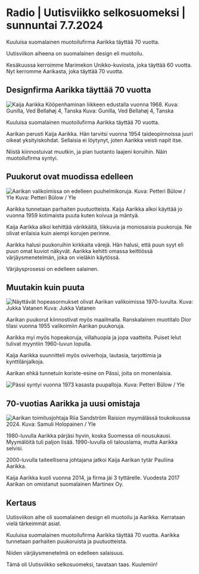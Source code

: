# Radio \| Uutisviikko selkosuomeksi \| sunnuntai 7.7.2024

Kuuluisa suomalainen muotoilufirma Aarikka täyttää 70 vuotta.

Uutisviikon aiheena on suomalainen design eli muotoilu.

Kesäkuussa kerroimme Marimekon Unikko-kuviosta, joka täyttää 60 vuotta. Nyt kerromme Aarikasta, joka täyttää 70 vuotta.

## Designfirma Aarikka täyttää 70 vuotta

![Kaija Aarikka Kööpenhaminan liikkeen edustalla vuonna 1968. Kuva: Gunilla, Ved Bellahøj 4, Tanska Kuva: Gunilla, Ved Bellahøj 4, Tanska](https://images.cdn.yle.fi/image/upload/c_crop,h_962,w_1723,x_0,y_1184/ar_1.7777777777777777,c_fill,g_faces,h_431,w_767/dpr_1.0/q_auto:eco/f_auto/fl_lossy/v1694176229/39-116944664fb133fa7bd7)

Kuuluisa suomalainen muotoilufirma Aarikka täyttää 70 vuotta.

Aarikan perusti Kaija Aarikka. Hän tarvitsi vuonna 1954 taideopinnoissa juuri oikeat yksityiskohdat. Sellaisia ei löytynyt, joten Aarikka veisti napit itse.

Niistä kiinnostuivat muutkin, ja pian tuotanto laajeni koruihin. Näin muotoilufirma syntyi.

## Puukorut ovat muodissa edelleen

![Aarikan valikoimissa on edelleen puuhelmikoruja. Kuva: Petteri Bülow / Yle Kuva: Petteri Bülow / Yle](https://images.cdn.yle.fi/image/upload/c_crop,h_3009,w_5351,x_0,y_462/ar_1.7777777777777777,c_fill,g_faces,h_431,w_767/dpr_1.0/q_auto:eco/f_auto/fl_lossy/v1716194614/39-1287854664b08060f4f5)

Aarikka tunnetaan parhaiten puutuotteista. Kaija Aarikka alkoi käyttää jo vuonna 1959 kotimaista puuta kuten koivua ja mäntyä.

Kaija Aarikka alkoi kehittää värikkäitä, liikkuvia ja moniosaisia puukoruja. Ne olivat erilaisia kuin aiempi korujen perinne.

Aarikka halusi puukoruihin kirkkaita värejä. Hän halusi, että puun syyt eli puun omat kuviot näkyvät. Aarikka kehitti omassa keittiössä värjäysmenetelmän, joka on vieläkin käytössä.

Värjäysprosessi on edelleen salainen.

## Muutakin kuin puuta

![Näyttävät hopeasormukset olivat Aarikan valikoimissa 1970-luvulta. Kuva: Jukka Vatanen Kuva: Jukka Vatanen ](https://images.cdn.yle.fi/image/upload/c_crop,h_1062,w_1888,x_0,y_944/ar_1.7777777777777777,c_fill,g_faces,h_431,w_767/dpr_1.0/q_auto:eco/f_auto/fl_lossy/v1694176662/39-116945164fb157723927)

Aarikan puukorut kiinnostivat myös maailmalla. Ranskalainen muotitalo Dior tilasi vuonna 1955 valikoimiin Aarikan puukoruja.

Aarikka myi myös hopeakoruja, villahuopia ja jopa vaatteita. Puiset lelut tulivat myyntiin 1960-luvun lopulla.

Kaija Aarikka suunnitteli myös oviverhoja, lautasia, tarjottimia ja kynttilänjalkoja.

Aarikan ehkä tunnetuin koriste-esine on Pässi, joita on monenlaisia.

![Pässi syntyi vuonna 1973 kasasta puupalloja. Kuva: Petteri Bülow / Yle](https://images.cdn.yle.fi/image/upload/c_crop,h_3375,w_6000,x_0,y_465/ar_1.7777777777777777,c_fill,g_faces,h_431,w_767/dpr_1.0/q_auto:eco/f_auto/fl_lossy/v1716194671/39-1287866664b0811e5928)

## 70-vuotias Aarikka ja uusi omistaja

![Aarikan toimitusjohtaja Riia Sandström Raision myymälässä toukokuussa 2024. Kuva: Samuli Holopainen / Yle ](https://images.cdn.yle.fi/image/upload/c_crop,h_3510,w_6240,x_0,y_40/ar_1.7777777777777777,c_fill,g_faces,h_431,w_767/dpr_1.0/q_auto:eco/f_auto/fl_lossy/v1718625988/39-1304565667024581531e)

1980-luvulla Aarikka pärjäsi hyvin, koska Suomessa oli nousukausi. Myymälöitä tuli paljon lisää. 1990-luvulla oli talouslama, mutta Aarikka selvisi.

­2000-luvulla taiteellisena johtajana jatkoi Kaija Aarikan tytär Pauliina Aarikka.

Kaija Aarikka kuoli vuonna 2014, ja firma jäi 3 tyttärelle. Vuodesta 2017 Aarikan on omistanut suomalainen Martinex Oy.

## Kertaus

Uutisviikon aihe oli suomalainen design eli muotoilu ja Aarikka. Kerrataan vielä tärkeimmät asiat.

Kuuluisa suomalainen muotoilufirma Aarikka täyttää 70 vuotta. Aarikka tunnetaan parhaiten puukoruista ja puutuotteista.

Niiden värjäysmenetelmä on edelleen salaisuus.

Tämä oli Uutisviikko selkosuomeksi, tavataan taas. Kuulemiin!

